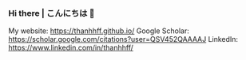 ### Hi there | こんにちは 👋
My website: https://thanhhff.github.io/
Google Scholar: https://scholar.google.com/citations?user=QSV452QAAAAJ
LinkedIn: https://www.linkedin.com/in/thanhhff/

<!--
<p align="center">
  <img src ="https://github-readme-stats.vercel.app/api?username=thanhhff&show_icons=true&locale=en" alt="thanhhff">
  <img src ="https://github-readme-stats.vercel.app/api/top-langs/?username=thanhhff&layout=compact&hide_border=true&langs_count=10&hide=jupyter%20notebook,html,css,java,c,matlab,scss,less">
</p>
-->


<!--
**thanhhff/thanhhff** is a ✨ _special_ ✨ repository because its `README.md` (this file) appears on your GitHub profile.

Here are some ideas to get you started:

- 🔭 I’m currently working on ...
- 🌱 I’m currently learning ...
- 👯 I’m looking to collaborate on ...
- 🤔 I’m looking for help with ...
- 💬 Ask me about ...
- 📫 How to reach me: ...
- 😄 Pronouns: ...
- ⚡ Fun fact: ...
-->

